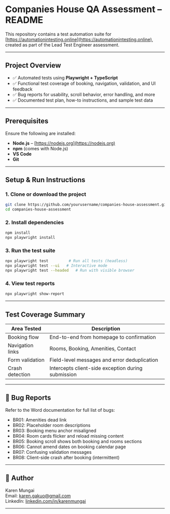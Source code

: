 # Companies House QA Assessment – README

This repository contains a test automation suite for [https://automationintesting.online](https://automationintesting.online), created as part of the Lead Test Engineer assessment.

---

## Project Overview

- ✅ Automated tests using **Playwright + TypeScript**
- ✅ Functional test coverage of booking, navigation, validation, and UI feedback
- ✅ Bug reports for usability, scroll behavior, error handling, and more
- ✅ Documented test plan, how-to instructions, and sample test data

---

## Prerequisites

Ensure the following are installed:
- **Node.js** – [https://nodejs.org](https://nodejs.org)
- **npm** (comes with Node.js)
- **VS Code** 
- **Git** 

---

## Setup & Run Instructions

### 1. Clone or download the project
```bash
git clone https://github.com/yourusername/companies-house-assessment.git
cd companies-house-assessment
```

### 2. Install dependencies
```bash
npm install
npx playwright install
```

### 3. Run the test suite
```bash
npx playwright test         # Run all tests (headless)
npx playwright test --ui   # Interactive mode
npx playwright test --headed   # Run with visible browser
```

### 4. View test reports
```bash
npx playwright show-report
```

---

## Test Coverage Summary

| Area Tested         | Description                                           |
|---------------------|-------------------------------------------------------|
| Booking flow        | End-to-end from homepage to confirmation              |
| Navigation links    | Rooms, Booking, Amenities, Contact                   |
| Form validation     | Field-level messages and error deduplication         |
| Crash detection     | Intercepts client-side exception during submission   |

---

## 🐞 Bug Reports
Refer to the Word documentation for full list of bugs:
- BR01: Amenities dead link
- BR02: Placeholder room descriptions
- BR03: Booking menu anchor misaligned
- BR04: Room cards flicker and reload missing content
- BR05: Booking scroll shows both booking and rooms sections
- BR06: Cannot amend dates on booking calendar page
- BR07: Confusing validation messages
- BR08: Client-side crash after booking (intermittent)

---

## 👤 Author
Karen Mungai  
Email: karen.gakuo@gmail.com  
LinkedIn: [linkedin.com/in/karenmungai](https://www.linkedin.com/in/karenmungai)

---
